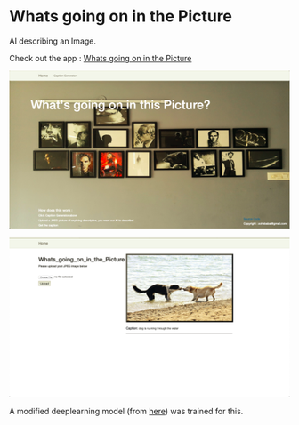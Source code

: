 # Whats going on in the Picture

AI describing an Image.

Check out the app : [Whats going on in the Picture](https://whats-going-on-in-the-picture.herokuapp.com/)

![Screenshot 1](./static/shot1.png)

![Screenshot 2](./static/shot2.png)

A modified deeplearning model (from [here](https://machinelearningmastery.com/develop-a-deep-learning-caption-generation-model-in-python/)) was trained for this.
